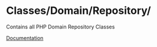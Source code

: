# Classes/Domain/Repository/

Contains all PHP Domain Repository Classes

[Documentation](https://docs.typo3.org/m/typo3/reference-coreapi/main/en-us/ExtensionArchitecture/Extbase/Reference/Domain/Repository.html)